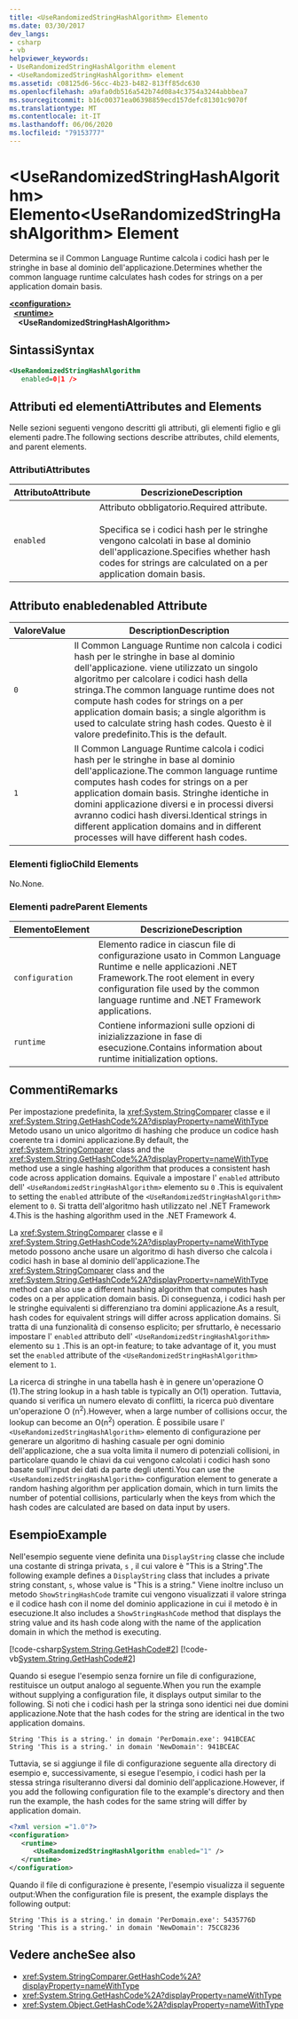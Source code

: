 ```yaml
---
title: <UseRandomizedStringHashAlgorithm> Elemento
ms.date: 03/30/2017
dev_langs:
- csharp
- vb
helpviewer_keywords:
- UseRandomizedStringHashAlgorithm element
- <UseRandomizedStringHashAlgorithm> element
ms.assetid: c08125d6-56cc-4b23-b482-813ff85dc630
ms.openlocfilehash: a9afa0db516a542b74d08a4c3754a3244abbbea7
ms.sourcegitcommit: b16c00371ea06398859ecd157defc81301c9070f
ms.translationtype: MT
ms.contentlocale: it-IT
ms.lasthandoff: 06/06/2020
ms.locfileid: "79153777"
---
```

# <a name="userandomizedstringhashalgorithm-element"></a><span data-ttu-id="fcc53-102">\<UseRandomizedStringHashAlgorithm> Elemento</span><span class="sxs-lookup"><span data-stu-id="fcc53-102">\<UseRandomizedStringHashAlgorithm> Element</span></span>
<span data-ttu-id="fcc53-103">Determina se il Common Language Runtime calcola i codici hash per le stringhe in base al dominio dell'applicazione.</span><span class="sxs-lookup"><span data-stu-id="fcc53-103">Determines whether the common language runtime calculates hash codes for strings on a per application domain basis.</span></span>  
  
[**\<configuration>**](../configuration-element.md)\
&nbsp;&nbsp;[**\<runtime>**](runtime-element.md)\
&nbsp;&nbsp;&nbsp;&nbsp;**\<UseRandomizedStringHashAlgorithm>**  
  
## <a name="syntax"></a><span data-ttu-id="fcc53-104">Sintassi</span><span class="sxs-lookup"><span data-stu-id="fcc53-104">Syntax</span></span>  
  
```xml  
<UseRandomizedStringHashAlgorithm
   enabled=0|1 />  
```  
  
## <a name="attributes-and-elements"></a><span data-ttu-id="fcc53-105">Attributi ed elementi</span><span class="sxs-lookup"><span data-stu-id="fcc53-105">Attributes and Elements</span></span>  
 <span data-ttu-id="fcc53-106">Nelle sezioni seguenti vengono descritti gli attributi, gli elementi figlio e gli elementi padre.</span><span class="sxs-lookup"><span data-stu-id="fcc53-106">The following sections describe attributes, child elements, and parent elements.</span></span>  
  
### <a name="attributes"></a><span data-ttu-id="fcc53-107">Attributi</span><span class="sxs-lookup"><span data-stu-id="fcc53-107">Attributes</span></span>  
  
|<span data-ttu-id="fcc53-108">Attributo</span><span class="sxs-lookup"><span data-stu-id="fcc53-108">Attribute</span></span>|<span data-ttu-id="fcc53-109">Descrizione</span><span class="sxs-lookup"><span data-stu-id="fcc53-109">Description</span></span>|  
|---------------|-----------------|  
|`enabled`|<span data-ttu-id="fcc53-110">Attributo obbligatorio.</span><span class="sxs-lookup"><span data-stu-id="fcc53-110">Required attribute.</span></span><br /><br /> <span data-ttu-id="fcc53-111">Specifica se i codici hash per le stringhe vengono calcolati in base al dominio dell'applicazione.</span><span class="sxs-lookup"><span data-stu-id="fcc53-111">Specifies whether hash codes for strings are calculated on a per application domain basis.</span></span>|  
  
## <a name="enabled-attribute"></a><span data-ttu-id="fcc53-112">Attributo enabled</span><span class="sxs-lookup"><span data-stu-id="fcc53-112">enabled Attribute</span></span>  
  
|<span data-ttu-id="fcc53-113">Valore</span><span class="sxs-lookup"><span data-stu-id="fcc53-113">Value</span></span>|<span data-ttu-id="fcc53-114">Description</span><span class="sxs-lookup"><span data-stu-id="fcc53-114">Description</span></span>|  
|-----------|-----------------|  
|`0`|<span data-ttu-id="fcc53-115">Il Common Language Runtime non calcola i codici hash per le stringhe in base al dominio dell'applicazione. viene utilizzato un singolo algoritmo per calcolare i codici hash della stringa.</span><span class="sxs-lookup"><span data-stu-id="fcc53-115">The common language runtime does not compute hash codes for strings on a per application domain basis; a single algorithm is used to calculate string hash codes.</span></span> <span data-ttu-id="fcc53-116">Questo è il valore predefinito.</span><span class="sxs-lookup"><span data-stu-id="fcc53-116">This is the default.</span></span>|  
|`1`|<span data-ttu-id="fcc53-117">Il Common Language Runtime calcola i codici hash per le stringhe in base al dominio dell'applicazione.</span><span class="sxs-lookup"><span data-stu-id="fcc53-117">The common language runtime computes hash codes for strings on a per application domain basis.</span></span> <span data-ttu-id="fcc53-118">Stringhe identiche in domini applicazione diversi e in processi diversi avranno codici hash diversi.</span><span class="sxs-lookup"><span data-stu-id="fcc53-118">Identical strings in different application domains and in different processes will have different hash codes.</span></span>|  
  
### <a name="child-elements"></a><span data-ttu-id="fcc53-119">Elementi figlio</span><span class="sxs-lookup"><span data-stu-id="fcc53-119">Child Elements</span></span>  
 <span data-ttu-id="fcc53-120">No.</span><span class="sxs-lookup"><span data-stu-id="fcc53-120">None.</span></span>  
  
### <a name="parent-elements"></a><span data-ttu-id="fcc53-121">Elementi padre</span><span class="sxs-lookup"><span data-stu-id="fcc53-121">Parent Elements</span></span>  
  
|<span data-ttu-id="fcc53-122">Elemento</span><span class="sxs-lookup"><span data-stu-id="fcc53-122">Element</span></span>|<span data-ttu-id="fcc53-123">Descrizione</span><span class="sxs-lookup"><span data-stu-id="fcc53-123">Description</span></span>|  
|-------------|-----------------|  
|`configuration`|<span data-ttu-id="fcc53-124">Elemento radice in ciascun file di configurazione usato in Common Language Runtime e nelle applicazioni .NET Framework.</span><span class="sxs-lookup"><span data-stu-id="fcc53-124">The root element in every configuration file used by the common language runtime and .NET Framework applications.</span></span>|  
|`runtime`|<span data-ttu-id="fcc53-125">Contiene informazioni sulle opzioni di inizializzazione in fase di esecuzione.</span><span class="sxs-lookup"><span data-stu-id="fcc53-125">Contains information about runtime initialization options.</span></span>|  
  
## <a name="remarks"></a><span data-ttu-id="fcc53-126">Commenti</span><span class="sxs-lookup"><span data-stu-id="fcc53-126">Remarks</span></span>  
 <span data-ttu-id="fcc53-127">Per impostazione predefinita, la <xref:System.StringComparer> classe e il <xref:System.String.GetHashCode%2A?displayProperty=nameWithType> Metodo usano un unico algoritmo di hashing che produce un codice hash coerente tra i domini applicazione.</span><span class="sxs-lookup"><span data-stu-id="fcc53-127">By default, the <xref:System.StringComparer> class and the <xref:System.String.GetHashCode%2A?displayProperty=nameWithType> method use a single hashing algorithm that produces a consistent hash code across application domains.</span></span> <span data-ttu-id="fcc53-128">Equivale a impostare l' `enabled` attributo dell' `<UseRandomizedStringHashAlgorithm>` elemento su `0` .</span><span class="sxs-lookup"><span data-stu-id="fcc53-128">This is equivalent to setting the `enabled` attribute of the `<UseRandomizedStringHashAlgorithm>` element to `0`.</span></span> <span data-ttu-id="fcc53-129">Si tratta dell'algoritmo hash utilizzato nel .NET Framework 4.</span><span class="sxs-lookup"><span data-stu-id="fcc53-129">This is the hashing algorithm used in the .NET Framework 4.</span></span>  
  
 <span data-ttu-id="fcc53-130">La <xref:System.StringComparer> classe e il <xref:System.String.GetHashCode%2A?displayProperty=nameWithType> metodo possono anche usare un algoritmo di hash diverso che calcola i codici hash in base al dominio dell'applicazione.</span><span class="sxs-lookup"><span data-stu-id="fcc53-130">The <xref:System.StringComparer> class and the <xref:System.String.GetHashCode%2A?displayProperty=nameWithType> method can also use a different hashing algorithm that computes hash codes on a per application domain basis.</span></span> <span data-ttu-id="fcc53-131">Di conseguenza, i codici hash per le stringhe equivalenti si differenziano tra domini applicazione.</span><span class="sxs-lookup"><span data-stu-id="fcc53-131">As a result, hash codes for equivalent strings will differ across application domains.</span></span> <span data-ttu-id="fcc53-132">Si tratta di una funzionalità di consenso esplicito; per sfruttarlo, è necessario impostare l' `enabled` attributo dell' `<UseRandomizedStringHashAlgorithm>` elemento su `1` .</span><span class="sxs-lookup"><span data-stu-id="fcc53-132">This is an opt-in feature; to take advantage of it, you must set the `enabled` attribute of the `<UseRandomizedStringHashAlgorithm>` element to `1`.</span></span>  
  
 <span data-ttu-id="fcc53-133">La ricerca di stringhe in una tabella hash è in genere un'operazione O (1).</span><span class="sxs-lookup"><span data-stu-id="fcc53-133">The string lookup in a hash table is typically an O(1) operation.</span></span> <span data-ttu-id="fcc53-134">Tuttavia, quando si verifica un numero elevato di conflitti, la ricerca può diventare un'operazione O (n<sup>2</sup>).</span><span class="sxs-lookup"><span data-stu-id="fcc53-134">However, when a large number of collisions occur, the lookup can become an O(n<sup>2</sup>) operation.</span></span> <span data-ttu-id="fcc53-135">È possibile usare l' `<UseRandomizedStringHashAlgorithm>` elemento di configurazione per generare un algoritmo di hashing casuale per ogni dominio dell'applicazione, che a sua volta limita il numero di potenziali collisioni, in particolare quando le chiavi da cui vengono calcolati i codici hash sono basate sull'input dei dati da parte degli utenti.</span><span class="sxs-lookup"><span data-stu-id="fcc53-135">You can use the `<UseRandomizedStringHashAlgorithm>` configuration element to generate a random hashing algorithm per application domain, which in turn limits the number of potential collisions, particularly when the keys from which the hash codes are calculated are based on data input by users.</span></span>  
  
## <a name="example"></a><span data-ttu-id="fcc53-136">Esempio</span><span class="sxs-lookup"><span data-stu-id="fcc53-136">Example</span></span>  
 <span data-ttu-id="fcc53-137">Nell'esempio seguente viene definita una `DisplayString` classe che include una costante di stringa privata, `s` , il cui valore è "This is a String".</span><span class="sxs-lookup"><span data-stu-id="fcc53-137">The following example defines a `DisplayString` class that includes a private string constant, `s`, whose value is "This is a string."</span></span> <span data-ttu-id="fcc53-138">Viene inoltre incluso un metodo `ShowStringHashCode` tramite cui vengono visualizzati il valore stringa e il codice hash con il nome del dominio applicazione in cui il metodo è in esecuzione.</span><span class="sxs-lookup"><span data-stu-id="fcc53-138">It also includes a `ShowStringHashCode` method that displays the string value and its hash code along with the name of the application domain in which the method is executing.</span></span>  
  
 [!code-csharp[System.String.GetHashCode#2](../../../../../samples/snippets/csharp/VS_Snippets_CLR_System/system.String.GetHashCode/CS/perdomain.cs#2)]
 [!code-vb[System.String.GetHashCode#2](../../../../../samples/snippets/visualbasic/VS_Snippets_CLR_System/system.String.GetHashCode/VB/perdomain.vb#2)]  
  
 <span data-ttu-id="fcc53-139">Quando si esegue l'esempio senza fornire un file di configurazione, restituisce un output analogo al seguente.</span><span class="sxs-lookup"><span data-stu-id="fcc53-139">When you run the example without supplying a configuration file, it displays output similar to the following.</span></span> <span data-ttu-id="fcc53-140">Si noti che i codici hash per la stringa sono identici nei due domini applicazione.</span><span class="sxs-lookup"><span data-stu-id="fcc53-140">Note that the hash codes for the string are identical in the two application domains.</span></span>  
  
```console
String 'This is a string.' in domain 'PerDomain.exe': 941BCEAC  
String 'This is a string.' in domain 'NewDomain': 941BCEAC  
```  
  
 <span data-ttu-id="fcc53-141">Tuttavia, se si aggiunge il file di configurazione seguente alla directory di esempio e, successivamente, si esegue l'esempio, i codici hash per la stessa stringa risulteranno diversi dal dominio dell'applicazione.</span><span class="sxs-lookup"><span data-stu-id="fcc53-141">However, if you add the following configuration file to the example's directory and then run the example, the hash codes for the same string will differ by application domain.</span></span>  
  
```xml  
<?xml version ="1.0"?>  
<configuration>  
   <runtime>  
      <UseRandomizedStringHashAlgorithm enabled="1" />  
   </runtime>  
</configuration>  
```  
  
 <span data-ttu-id="fcc53-142">Quando il file di configurazione è presente, l'esempio visualizza il seguente output:</span><span class="sxs-lookup"><span data-stu-id="fcc53-142">When the configuration file is present, the example displays the following output:</span></span>  
  
```console
String 'This is a string.' in domain 'PerDomain.exe': 5435776D  
String 'This is a string.' in domain 'NewDomain': 75CC8236  
```  
  
## <a name="see-also"></a><span data-ttu-id="fcc53-143">Vedere anche</span><span class="sxs-lookup"><span data-stu-id="fcc53-143">See also</span></span>

- <xref:System.StringComparer.GetHashCode%2A?displayProperty=nameWithType>
- <xref:System.String.GetHashCode%2A?displayProperty=nameWithType>
- <xref:System.Object.GetHashCode%2A?displayProperty=nameWithType>
